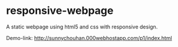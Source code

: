 # responsive-webpage
A static webpage using html5 and css with responsive design.


Demo-link: http://sunnychouhan.000webhostapp.com/p1/index.html
